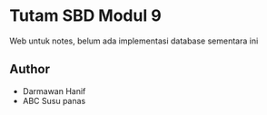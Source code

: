 # Tutam SBD Modul 9

Web untuk notes, belum ada implementasi database sementara ini

## Author

- Darmawan Hanif
- ABC Susu panas
